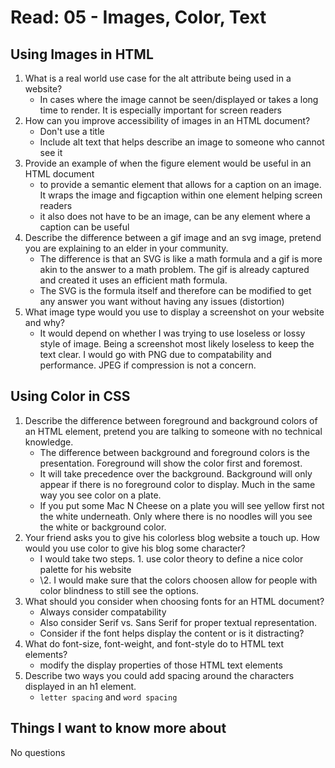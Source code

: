 # Read: 05 - Images, Color, Text

## Using Images in HTML

1. What is a real world use case for the alt attribute being used in a website?
   * In cases where the image cannot be seen/displayed or takes a long time to render. It is especially important for screen readers
2. How can you improve accessibility of images in an HTML document?
   * Don't use a title
   * Include alt text that helps describe an image to someone who cannot see it
3. Provide an example of when the figure element would be useful in an HTML document
   * to provide a semantic element that allows for a caption on an image. It wraps the image and figcaption within one element helping screen readers
   * it also does not have to be an image, can be any element where a caption can be useful
4. Describe the difference between a gif image and an svg image, pretend you are explaining to an elder in your community.
   * The difference is that an SVG is like a math formula and a gif is more akin to the answer to a math problem. The gif is already captured and created it uses an efficient math formula.
   * The SVG is the formula itself and therefore can be modified to get any answer you want without having any issues (distortion)
5. What image type would you use to display a screenshot on your website and why?
   * It would depend on whether I was trying to use loseless or lossy style of image. Being a screenshot most likely loseless to keep the text clear. I would go with PNG due to compatability and performance. JPEG if compression is not a concern.

## Using Color in CSS

1. Describe the difference between foreground and background colors of an HTML element, pretend you are talking to someone with no technical knowledge.
   * The difference between background and foreground colors is the presentation. Foreground will show the color first and foremost.
   * It will take precedence over the background. Background will only appear if there is no foreground color to display. Much in the same way you see color on a plate.
   * If you put some Mac N Cheese on a plate you will see yellow first not the white underneath. Only where there is no noodles will you see the white or background color.
2. Your friend asks you to give his colorless blog website a touch up. How would you use color to give his blog some character?
   * I would take two steps. 1. use color theory to define a nice color palette for his website
   * \2. I would make sure that the colors choosen allow for people with color blindness to still see the options.
3. What should you consider when choosing fonts for an HTML document?
   * Always consider compatability
   * Also consider Serif vs. Sans Serif for proper textual representation.
   * Consider if the font helps display the content or is it distracting?
4. What do font-size, font-weight, and font-style do to HTML text elements?
   * modify the display properties of those HTML text elements
5. Describe two ways you could add spacing around the characters displayed in an h1 element.
   * `letter spacing` and `word spacing`

## Things I want to know more about

No questions
